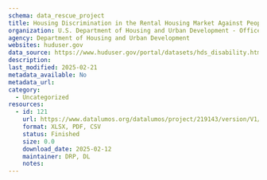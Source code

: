 ```yaml
---
schema: data_rescue_project 
title: Housing Discrimination in the Rental Housing Market Against People Who Are Deaf and People Who Use Wheelchairs: National Study Findings*
organization: U.S. Department of Housing and Urban Development - Office of Policy Development and Research
agency: Department of Housing and Urban Development
websites: huduser.gov
data_source: https://www.huduser.gov/portal/datasets/hds_disability.html
description: 
last_modified: 2025-02-21
metadata_available: No
metadata_url: 
category:
  - Uncategorized
resources:
  - id: 121
    url: https://www.datalumos.org/datalumos/project/219143/version/V1/view
    format: XLSX, PDF, CSV
    status: Finished
    size: 0.0
    download_date: 2025-02-12
    maintainer: DRP, DL
    notes: 
---
```

